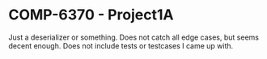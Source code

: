 # COMP-6370 - Project1A
Just a deserializer or something. Does not catch all edge cases, but seems decent enough. Does not include tests or testcases I came up with.
